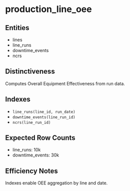 # production_line_oee

## Entities
- lines
- line_runs
- downtime_events
- ncrs

## Distinctiveness
Computes Overall Equipment Effectiveness from run data.

## Indexes
- `line_runs(line_id, run_date)`
- `downtime_events(line_run_id)`
- `ncrs(line_run_id)`

## Expected Row Counts
- line_runs: 10k
- downtime_events: 30k

## Efficiency Notes
Indexes enable OEE aggregation by line and date.
